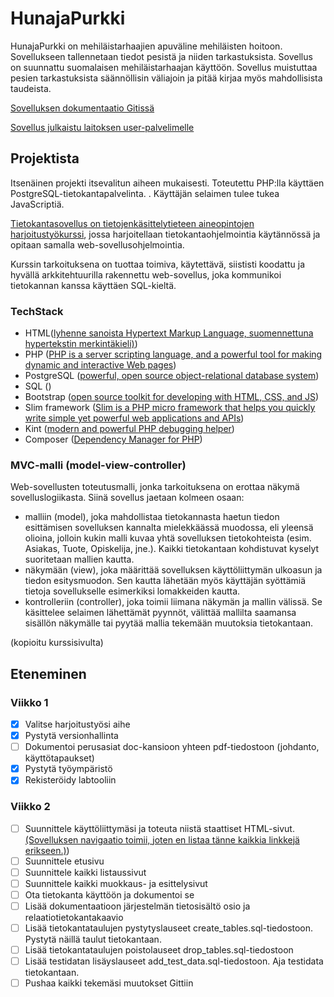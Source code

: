 # HunajaPurkki

HunajaPurkki on mehiläistarhaajien apuväline mehiläisten hoitoon. Sovellukseen tallennetaan tiedot pesistä ja niiden tarkastuksista. Sovellus on suunnattu suomalaisen mehiläistarhaajan käyttöön. Sovellus muistuttaa pesien tarkastuksista säännöllisin väliajoin ja pitää kirjaa myös mahdollisista taudeista.

[Sovelluksen dokumentaatio Gitissä](./doc/HunajaPurkki.pdf)

[Sovellus julkaistu laitoksen user-palvelimelle](http://tainalep.users.cs.helsinki.fi/hunajapurkki/)

## Projektista

Itsenäinen projekti itsevalitun aiheen mukaisesti. Toteutettu PHP:lla käyttäen PostgreSQL-tietokantapalvelinta. . Käyttäjän selaimen tulee tukea JavaScriptiä.

[Tietokantasovellus on tietojenkäsittelytieteen aineopintojen harjoitustyökurssi](http://tsoha.github.io/), jossa harjoitellaan tietokantaohjelmointia käytännössä ja opitaan samalla web-sovellusohjelmointia.

Kurssin tarkoituksena on tuottaa toimiva, käytettävä, siististi koodattu ja hyvällä arkkitehtuurilla rakennettu web-sovellus, joka kommunikoi tietokannan kanssa käyttäen SQL-kieltä.

### TechStack

 - HTML([lyhenne sanoista Hypertext Markup Language, suomennettuna hypertekstin merkintäkieli)](https://fi.wikipedia.org/wiki/HTML))
- PHP ([PHP is a server scripting language, and a powerful tool for making dynamic and interactive Web pages](https://www.w3schools.com/php/))
- PostgreSQL ([powerful, open source object-relational database system](http://www.tutorialspoint.com/postgresql/index.htm))
- SQL ()
- Bootstrap ([open source toolkit for developing with HTML, CSS, and JS](http://getbootstrap.com/))
- Slim framework ([Slim is a PHP micro framework that helps you quickly write simple yet powerful web applications and APIs](https://www.slimframework.com/))
- Kint ([modern and powerful PHP debugging helper](https://kint-php.github.io/kint/))
- Composer ([Dependency Manager for PHP](https://getcomposer.org/))


### MVC-malli (model-view-controller)

Web-sovellusten toteutusmalli, jonka tarkoituksena on erottaa näkymä sovelluslogiikasta.
Siinä sovellus jaetaan kolmeen osaan:

- malliin (model), joka mahdollistaa tietokannasta haetun tiedon esittämisen sovelluksen kannalta mielekkäässä muodossa, eli yleensä olioina, jolloin kukin malli kuvaa yhtä sovelluksen tietokohteista (esim. Asiakas, Tuote, Opiskelija, jne.). Kaikki tietokantaan kohdistuvat kyselyt suoritetaan mallien kautta.
- näkymään (view), joka määrittää sovelluksen käyttöliittymän ulkoasun ja tiedon esitysmuodon. Sen kautta lähetään myös käyttäjän syöttämiä tietoja sovellukselle esimerkiksi lomakkeiden kautta.
- kontrolleriin (controller), joka toimii liimana näkymän ja mallin välissä. Se käsittelee selaimen lähettämät pyynnöt, välittää mallilta saamansa sisällön näkymälle tai pyytää mallia tekemään muutoksia tietokantaan.

(kopioitu kurssisivulta)

## Eteneminen

### Viikko 1
- [x] Valitse harjoitustyösi aihe
- [x] Pystytä versionhallinta
- [ ] Dokumentoi perusasiat doc-kansioon yhteen pdf-tiedostoon (johdanto, käyttötapaukset)
- [x] Pystytä työympäristö
- [x] Rekisteröidy labtooliin

### Viikko 2
- [ ] Suunnittele käyttöliittymäsi ja toteuta niistä staattiset HTML-sivut. [(Sovelluksen navigaatio toimii, joten en listaa tänne kaikkia linkkejä erikseen.)](http://tainalep.users.cs.helsinki.fi/hunajapurkki/))
 - [ ] Suunnittele etusivu
 - [ ] Suunnittele kaikki listaussivut
 - [ ] Suunnittele kaikki muokkaus- ja esittelysivut
- [ ] Ota tietokanta käyttöön ja dokumentoi se
 - [ ] Lisää dokumentaatioon järjestelmän tietosisältö osio ja relaatiotietokantakaavio
 - [ ] Lisää tietokantataulujen pystytyslauseet create_tables.sql-tiedostoon. Pystytä näillä taulut tietokantaan.
 - [ ] Lisää tietokantataulujen poistolauseet drop_tables.sql-tiedostoon
 - [ ] Lisää testidatan lisäyslauseet add_test_data.sql-tiedostoon. Aja testidata tietokantaan.
- [ ] Pushaa kaikki tekemäsi muutokset Gittiin
